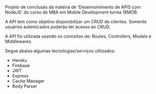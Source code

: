 Projeto de conclusão da matéria de 'Desenvolvimento de APIS com NodeJS' do curso de MBA em Mobile Development turma 18MOB.

A API tem como objetivo disponibilizar um CRUD de clientes. Somente usuários autenticados poderão ter acesso ao CRUD. 

A API foi utilizada usando os conceitos de: Routes, Controllers, Models e Middlewares.

Segue abaixo algumas tecnologias/serviços utilizados:
+ Heroku 
+ Firebase
+ JWT
+ Express
+ Cache Manager
+ Body Parser

